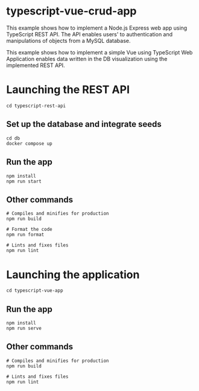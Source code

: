 # typescript-vue-crud-app

This example shows how to implement a Node.js Express web app using TypeScript REST API. The API enables users' to authentication and manipulations of objects from a MySQL database.

This example shows how to implement a simple Vue using TypeScript Web Application enables data written in the DB visualization using the implemented REST API.

# Launching the REST API

```shell
cd typescript-rest-api
```

## Set up the database and integrate seeds

```shell
cd db
docker compose up
```

## Run the app

```shell
npm install
npm run start
```

## Other commands

```shell
# Compiles and minifies for production
npm run build

# Format the code
npm run format

# Lints and fixes files
npm run lint
```

# Launching the application

```shell
cd typescript-vue-app
```

## Run the app

```shell
npm install
npm run serve
```

## Other commands

```shell
# Compiles and minifies for production
npm run build

# Lints and fixes files
npm run lint
```